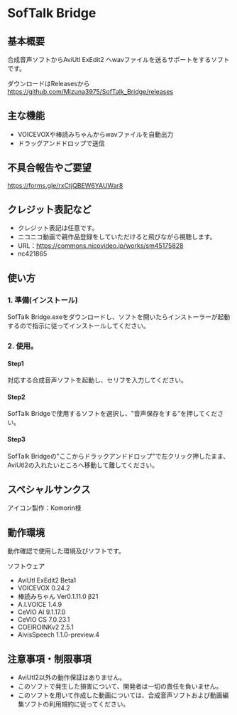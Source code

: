 # SofTalk Bridge

## 基本概要

合成音声ソフトからAviUtl ExEdit2 へwavファイルを送るサポートをするソフトです。

ダウンロードはReleasesから
https://github.com/Mizuna3975/SofTalk_Bridge/releases

## 主な機能

- VOICEVOXや棒読みちゃんからwavファイルを自動出力
- ドラッグアンドドロップで送信

## 不具合報告やご要望
https://forms.gle/rxCtjQBEW6YAUWar8

## クレジット表記など
- クレジット表記は任意です。
- ニコニコ動画で親作品登録をしていただけると飛びながら視聴します。
- URL：https://commons.nicovideo.jp/works/sm45175828
- nc421865

## 使い方

### 1. 準備(インストール)

  SofTalk Bridge.exeをダウンロードし、ソフトを開いたらインストーラーが起動するので指示に従ってインストールしてください。
  
### 2. 使用。

  #### Step1
  対応する合成音声ソフトを起動し、セリフを入力してください。

  #### Step2
  SofTalk Bridgeで使用するソフトを選択し、"音声保存をする"を押してください。

  #### Step3
  SofTalk Bridgeの"ここからドラックアンドドロップ"で左クリック押したまま、AviUtl2の入れたいところへ移動して離してください。

## スペシャルサンクス
アイコン製作：Komorin様

## 動作環境
動作確認で使用した環境及びソフトです。

ソフトウェア
- AviUtl ExEdit2 Beta1
- VOICEVOX 0.24.2
- 棒読みちゃん Ver0.1.11.0 β21
- A.I.VOICE 1.4.9
- CeVIO AI 9.1.17.0
- CeVIO CS 7.0.23.1
- COEIROINKv2 2.5.1
- AivisSpeech 1.1.0-preview.4

## 注意事項・制限事項

- AviUtl2以外の動作保証はありません。
- このソフトで発生した損害について、開発者は一切の責任を負いません。
- このソフトを用いて作成した動画については、合成音声ソフトおよび動画編集ソフトの利用規約に従ってください。
